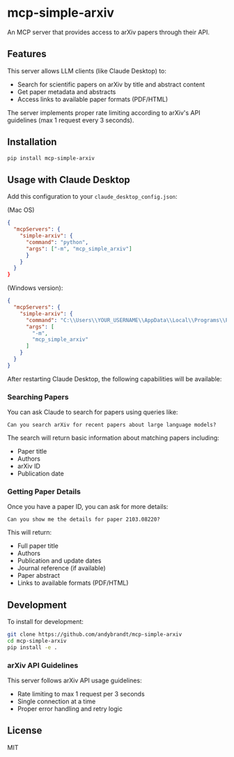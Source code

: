 # mcp-simple-arxiv

An MCP server that provides access to arXiv papers through their API.

## Features

This server allows LLM clients (like Claude Desktop) to:
- Search for scientific papers on arXiv by title and abstract content
- Get paper metadata and abstracts
- Access links to available paper formats (PDF/HTML)

The server implements proper rate limiting according to arXiv's API guidelines (max 1 request every 3 seconds).

## Installation

```bash
pip install mcp-simple-arxiv
```

## Usage with Claude Desktop

Add this configuration to your `claude_desktop_config.json`:

(Mac OS)

```json
{
  "mcpServers": {
    "simple-arxiv": {
      "command": "python",
      "args": ["-m", "mcp_simple_arxiv"]
      }
    }
  }
}
```

(Windows version):

```json
{
  "mcpServers": {
    "simple-arxiv": {
      "command": "C:\\Users\\YOUR_USERNAME\\AppData\\Local\\Programs\\Python\\Python311\\python.exe",
      "args": [
        "-m",
        "mcp_simple_arxiv"
      ]
    }
  }
}
```

After restarting Claude Desktop, the following capabilities will be available:

### Searching Papers

You can ask Claude to search for papers using queries like:
```
Can you search arXiv for recent papers about large language models?
```

The search will return basic information about matching papers including:
- Paper title
- Authors
- arXiv ID
- Publication date

### Getting Paper Details

Once you have a paper ID, you can ask for more details:
```
Can you show me the details for paper 2103.08220?
```

This will return:
- Full paper title
- Authors
- Publication and update dates
- Journal reference (if available)
- Paper abstract
- Links to available formats (PDF/HTML)

## Development

To install for development:
```bash
git clone https://github.com/andybrandt/mcp-simple-arxiv
cd mcp-simple-arxiv
pip install -e .
```

### arXiv API Guidelines

This server follows arXiv API usage guidelines:
- Rate limiting to max 1 request per 3 seconds
- Single connection at a time
- Proper error handling and retry logic

## License

MIT